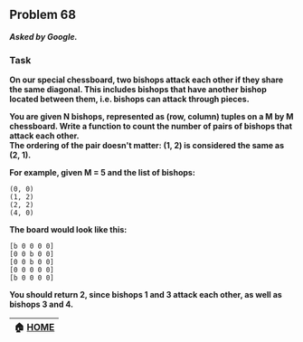 ## Problem 68
***Asked by Google.***
### Task
**On our special chessboard, two bishops attack each other if they share the same diagonal. This includes bishops that have another bishop located between them, i.e. bishops can attack through pieces.**

**You are given N bishops, represented as (row, column) tuples on a M by M chessboard. Write a function to count the number of pairs of bishops that attack each other.**  
**The ordering of the pair doesn't matter: (1, 2) is considered the same as (2, 1).**

**For example, given M = 5 and the list of bishops:**
```
(0, 0)
(1, 2)
(2, 2)
(4, 0)
```
**The board would look like this:**
```
[b 0 0 0 0]
[0 0 b 0 0]
[0 0 b 0 0]
[0 0 0 0 0]
[b 0 0 0 0]
```
**You should return 2, since bishops 1 and 3 attack each other, as well as bishops 3 and 4.**

|**:house: [HOME](https://github.com/theInvincible/Daily-Coding-Problem/)**|
|--------------------------------------------------------------------------|
